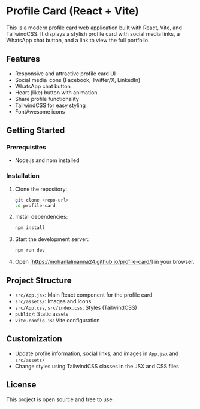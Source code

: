 
# Profile Card (React + Vite)

This is a modern profile card web application built with React, Vite, and TailwindCSS. It displays a stylish profile card with social media links, a WhatsApp chat button, and a link to view the full portfolio.

## Features

- Responsive and attractive profile card UI
- Social media icons (Facebook, Twitter/X, LinkedIn)
- WhatsApp chat button
- Heart (like) button with animation
- Share profile functionality
- TailwindCSS for easy styling
- FontAwesome icons

## Getting Started

### Prerequisites
- Node.js and npm installed

### Installation
1. Clone the repository:
	```sh
	git clone <repo-url>
	cd profile-card
	```
2. Install dependencies:
	```sh
	npm install
	```
3. Start the development server:
	```sh
	npm run dev
	```
4. Open [https://mohanlalmanna24.github.io/profile-card/] in your browser.

## Project Structure

- `src/App.jsx`: Main React component for the profile card
- `src/assets/`: Images and icons
- `src/App.css`, `src/index.css`: Styles (TailwindCSS)
- `public/`: Static assets
- `vite.config.js`: Vite configuration

## Customization

- Update profile information, social links, and images in `App.jsx` and `src/assets/`
- Change styles using TailwindCSS classes in the JSX and CSS files

## License

This project is open source and free to use.
